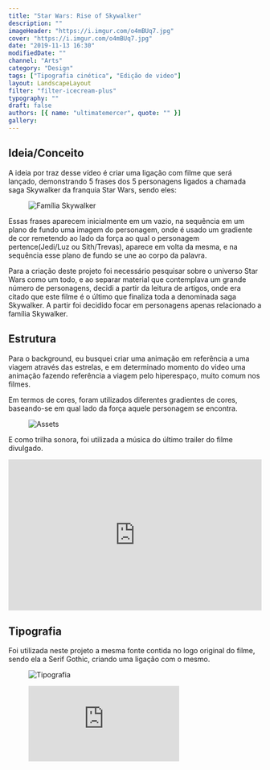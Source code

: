 ```yaml
---
title: "Star Wars: Rise of Skywalker"
description: ""
imageHeader: "https://i.imgur.com/o4mBUq7.jpg"
cover: "https://i.imgur.com/o4mBUq7.jpg"
date: "2019-11-13 16:30"
modifiedDate: ""
channel: "Arts"
category: "Design"
tags: ["Tipografia cinética", "Edição de video"]
layout: LandscapeLayout
filter: "filter-icecream-plus"
typography: ""
draft: false
authors: [{ name: "ultimatemercer", quote: "" }]
gallery:
---
```


## Ideia/Conceito

A ideia por traz desse vídeo é criar uma ligação com filme que será lançado, demonstrando 5 frases dos 5 personagens ligados a chamada saga Skywalker da franquia Star Wars, sendo eles:

<figure>
  <img src="https://i.imgur.com/YXbezpC.jpg" alt="Família Skywalker" className="max-w-none mx-auto block" />
</figure>

Essas frases aparecem inicialmente em um vazio, na sequência em um plano de fundo uma imagem do personagem, onde é usado um gradiente de cor remetendo ao lado da força ao qual o personagem pertence(Jedi/Luz ou Sith/Trevas), aparece em volta da mesma, e na sequência esse plano de fundo se une ao corpo da palavra.

Para a criação deste projeto foi necessário pesquisar sobre o universo Star Wars como um todo, e ao separar material que contemplava um grande número de personagens, decidi a partir da leitura de artigos, onde era citado que este filme é o último que finaliza toda a denominada saga Skywalker. A partir foi decidido focar em personagens apenas relacionado a família Skywalker.

## Estrutura

Para o background, eu busquei criar uma animação em referência a uma viagem através das estrelas, e em determinado momento do video uma animação fazendo referência a viagem pelo hiperespaço, muito comum nos filmes.

Em termos de cores, foram utilizados diferentes gradientes de cores, baseando-se em qual lado da força aquele personagem se encontra.

<figure>
  <img src="https://i.imgur.com/0Lx9GUA.jpg" alt="Assets" className="max-w-none mx-auto block" />
</figure>

E como trilha sonora, foi utilizada a música do último trailer do filme divulgado.

<iframe className="mb-4" width="100%" height="300" scrolling="no" frameborder="no" allow="autoplay" src="https://w.soundcloud.com/player/?url=https%3A//api.soundcloud.com/tracks/700531429&color=%23ff5500&auto_play=false&hide_related=false&show_comments=true&show_user=true&show_reposts=false&show_teaser=true&visual=true"></iframe>

## Tipografia

Foi utilizada neste projeto a mesma fonte contida no logo original do filme, sendo ela a Serif Gothic, criando uma ligação com o mesmo.

<figure>
  <img src="https://i.imgur.com/uBKdlZM.jpg" alt="Tipografia" className="max-w-none mx-auto block" />
</figure>

 <figure className="ratio ratio-16x9 mb-4">
                <iframe
                  className="embed-responsive-item shadow-image"
                  src="https://www.youtube.com/embed/MxmIoHXKybI"
                  frameborder="0"
                  allow="accelerometer; autoplay; encrypted-media; gyroscope; picture-in-picture"
                  allowfullscreen
                ></iframe>
              </figure>
